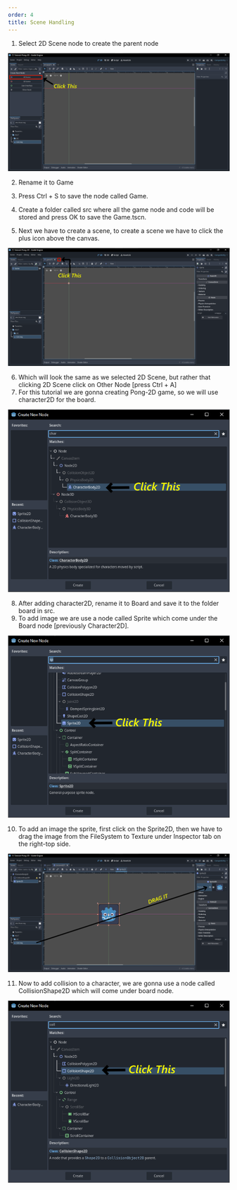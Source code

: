 ```yaml
---
order: 4
title: Scene Handling
---
```


<!-- use screenshots as much as possible -->

1. Select 2D Scene node to create the parent node

![Select 2D Scene](./assets/scene/1.png)

2. Rename it to Game
3. Press Ctrl + S to save the node called Game.

4. Create a folder called src where all the game node and code will be stored and press OK to save the Game.tscn.
5. Next we have to create a scene, to create a scene we have to click the plus icon above the canvas.

![Add new scene](./assets/scene/5.png)

6. Which will look the same as we selected 2D Scene, but rather that clicking 2D Scene click on Other Node [press Ctrl + A]
7. For this tutorial we are gonna creating Pong-2D game, so we will use character2D for the board.

![Add Character](./assets/scene/7.png)

8. After adding character2D, rename it to Board and save it to the folder board in src.
9. To add image we are use a node called Sprite which come under the Board node [previously Character2D].

![Add Sprite](./assets/scene/9.png)

10. To add an image the sprite, first click on the Sprite2D, then we have to drag the image from the FileSystem to Texture under Inspector tab on the right-top side.

![How to add Image to Sprite](./assets/scene/10.png)

11. Now to add collision to a character, we are gonna use a node called CollisionShape2D which will come under board node.

![](./assets/scene/11.png)


